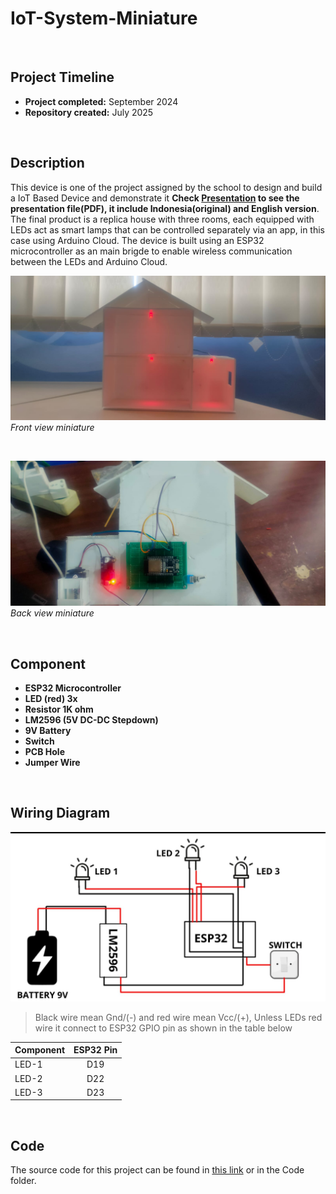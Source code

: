 # IoT-System-Miniature

 <br>

## Project Timeline

- **Project completed:** September 2024
- **Repository created:** July 2025

 <br>

## Description

This device is one of the project assigned by the school to design and build a IoT Based Device and demonstrate it **Check [Presentation](/Presentation/) to see the presentation file(PDF), it include Indonesia(original) and English version**. The final product is a replica house with three rooms, each equipped with LEDs act as smart lamps that can be controlled separately via an app, in this case using Arduino Cloud. The device is built using an ESP32 microcontroller as an main brigde to enable wireless communication between the LEDs and Arduino Cloud.

![Front View](/Photo/LookFront1.jpg)
_Front view miniature_

 <br>

![Back View](/Photo/LookBack1.jpg)
_Back view miniature_

 <br>

## Component

- **ESP32 Microcontroller**
- **LED (red) 3x**
- **Resistor 1K ohm**
- **LM2596 (5V DC-DC Stepdown)**
- **9V Battery**
- **Switch**
- **PCB Hole**
- **Jumper Wire**

<br>

## Wiring Diagram

![Schematic](/Photo/Wiring.jpg)


> Black wire mean Gnd/(-) and red wire mean Vcc/(+), Unless LEDs red wire it connect to ESP32 GPIO pin as shown in the table below

| Component | ESP32 Pin |
| :-------- | :-------: |
| LED-1     |    D19    |
| LED-2     |    D22    |
| LED-3     |    D23    |

<br>

## Code

The source code for this project can be found in [this link](/Code/HouseMini.ino) or in the Code folder.